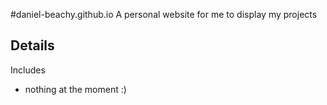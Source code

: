 #daniel-beachy.github.io
A personal website for me to display my projects

## Details
Includes
* nothing at the moment :)